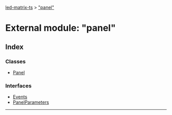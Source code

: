 [led-matrix-ts](../README.md) > ["panel"](../modules/_panel_.md)



# External module: "panel"

## Index

### Classes

* [Panel](../classes/_panel_.panel.md)


### Interfaces

* [Events](../interfaces/_panel_.events.md)
* [PanelParameters](../interfaces/_panel_.panelparameters.md)



---

